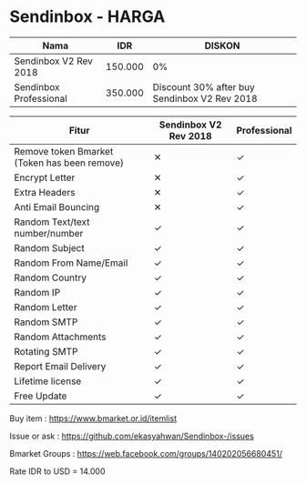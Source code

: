 # Sendinbox - HARGA

| Nama | IDR | DISKON
| --- | --- | --- |
| Sendinbox V2 Rev 2018 | 150.000 | 0% 
| Sendinbox Professional | 350.000 | Discount 30% after buy Sendinbox V2 Rev 2018  

| Fitur | Sendinbox V2 Rev 2018 | Professional 
| --- | --- | --- |
| Remove token Bmarket (Token has been remove) | ✕ |  ✓
| Encrypt Letter | ✕ |  ✓
| Extra Headers | ✕ |  ✓
| Anti Email Bouncing  | ✕ |  ✓
| Random Text/text number/number | ✓  |  ✓
| Random Subject | ✓  |  ✓
| Random From Name/Email | ✓  |  ✓
| Random Country | ✓  |  ✓
| Random IP | ✓  |  ✓
| Random Letter | ✓  |  ✓
| Random SMTP | ✓  |  ✓
| Random Attachments | ✓  |  ✓
| Rotating SMTP | ✓  |  ✓
| Report Email Delivery  | ✓  |  ✓
| Lifetime license | ✓  |  ✓
| Free Update | ✓  |  ✓


Buy item : https://www.bmarket.or.id/itemlist

Issue or ask : https://github.com/ekasyahwan/Sendinbox-/issues

Bmarket Groups : https://web.facebook.com/groups/140202056680451/

Rate IDR to USD = 14.000
